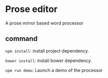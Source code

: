 # Prose editor

A prose mirror based word processor

## command

`npm install`: install project dependency.

`bower install`: install bower dependency.

`npm run demo`: Launch a demo of the processor
